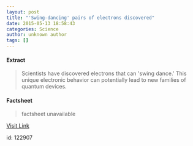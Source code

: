 ```yaml
---
layout: post
title: "'Swing-dancing' pairs of electrons discovered"
date: 2015-05-13 18:58:43
categories: Science
author: unknown author
tags: []
---
```



#### Extract
>Scientists have discovered electrons that can 'swing dance.' This unique electronic behavior can potentially lead to new families of quantum devices.

#### Factsheet
>factsheet unavailable

[Visit Link](http://feeds.sciencedaily.com/~r/sciencedaily/~3/2aVTf-1Y95s/150513145843.htm)

id:  122907
